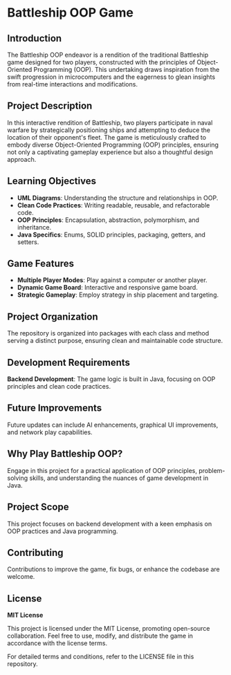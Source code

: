# Battleship OOP Game

## Introduction
The Battleship OOP endeavor is a rendition of the traditional Battleship game designed for two players, constructed with the principles of Object-Oriented Programming (OOP). 
This undertaking draws inspiration from the swift progression in microcomputers and the eagerness to glean insights from real-time interactions and modifications.

## Project Description
In this interactive rendition of Battleship, two players participate in naval warfare by strategically positioning ships and attempting to deduce the location of their opponent's fleet. 
The game is meticulously crafted to embody diverse Object-Oriented Programming (OOP) principles, ensuring not only a captivating gameplay experience but also a thoughtful design approach.

## Learning Objectives
- **UML Diagrams**: Understanding the structure and relationships in OOP.
- **Clean Code Practices**: Writing readable, reusable, and refactorable code.
- **OOP Principles**: Encapsulation, abstraction, polymorphism, and inheritance.
- **Java Specifics**: Enums, SOLID principles, packaging, getters, and setters.

## Game Features
- **Multiple Player Modes**: Play against a computer or another player.
- **Dynamic Game Board**: Interactive and responsive game board.
- **Strategic Gameplay**: Employ strategy in ship placement and targeting.

## Project Organization
The repository is organized into packages with each class and method serving a distinct purpose, ensuring clean and maintainable code structure.

## Development Requirements
**Backend Development**: The game logic is built in Java, focusing on OOP principles and clean code practices.

## Future Improvements
Future updates can include AI enhancements, graphical UI improvements, and network play capabilities.

## Why Play Battleship OOP?
Engage in this project for a practical application of OOP principles, problem-solving skills, and understanding the nuances of game development in Java.

## Project Scope
This project focuses on backend development with a keen emphasis on OOP practices and Java programming.

## Contributing
Contributions to improve the game, fix bugs, or enhance the codebase are welcome.

## License
**MIT License**

This project is licensed under the MIT License, promoting open-source collaboration. Feel free to use, modify, and distribute the game in accordance with the license terms.

For detailed terms and conditions, refer to the LICENSE file in this repository.
